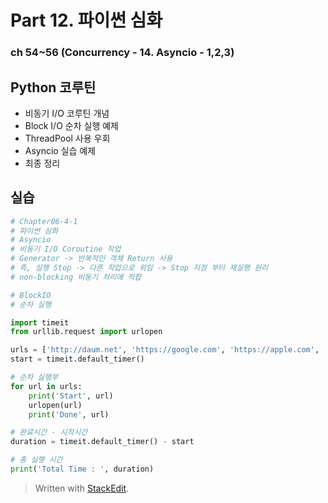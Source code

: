 # Part 12. 파이썬 심화
### ch 54~56 (Concurrency - 14. Asyncio - 1,2,3)

## Python 코루틴
- 비동기 I/O 코루틴 개념
- Block I/O 순차 실행 예제
- ThreadPool 사용 우회
- Asyncio 실습 예제
- 최종 정리

## 실습
```python
# Chapter06-4-1
# 파이썬 심화
# Asyncio
# 비동기 I/O Coroutine 작업
# Generator -> 반복적인 객체 Return 사용
# 즉, 실행 Stop -> 다른 작업으로 위임 -> Stop 지점 부터 재실행 원리
# non-blocking 비동기 처리에 적합

# BlockIO
# 순차 실행

import timeit
from urllib.request import urlopen

urls = ['http://daum.net', 'https://google.com', 'https://apple.com', 'https://tistory.com', 'https://github.com/', 'https://gmarket.co.kr/']
start = timeit.default_timer()

# 순차 실행부
for url in urls:
    print('Start', url)
    urlopen(url)
    print('Done', url)

# 완료시간 - 시작시간
duration = timeit.default_timer() - start

# 총 실행 시간
print('Total Time : ', duration)
```

> Written with [StackEdit](https://stackedit.io/).	
<!--stackedit_data:
eyJoaXN0b3J5IjpbLTEyMDcwOTkzNDddfQ==
-->